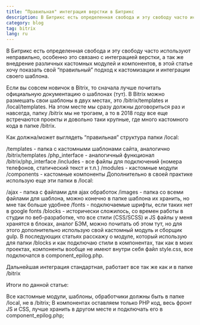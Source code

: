 ```yaml
---
title: “Правильная" интеграция верстки в Битрикс
description: В Битрикс есть определенная свобода и эту свободу часто используют неправильно, особенно это связано с интеграцией верстки, а так же внедрение различных кастомных модулей и компонентов, в этой статье хочу показать свой “правильный” подход к кастомизации и интеграции своего шаблона.
category: blog
tag: bitrix
lang: ru
---
```

В Битрикс есть определенная свобода и эту свободу часто используют неправильно, особенно это связано с интеграцией верстки, а так же внедрение различных кастомных модулей и компонентов, в этой статье хочу показать свой “правильный” подход к кастомизации и интеграции своего шаблона.

Если вы совсем новичок в Bitrix, то сначала лучше почитать официальную документацию о шаблонах (тут).
В Bitrix можно размешать свои шаблоны в двух местах, это /bitrix/templates и /local/templates. На этом месте мы сразу должны договориться раз и навсегда, папку /bitrix мы не трогаем, а то в 2018 году все еще встречаются проекты и довольно таки крупные, где много кастомного кода в папке /bitrix.

Как должна/может выглядеть “правильная” структура папки /local:

/templates - папка с кастомными шаблонами сайта, аналогично /bitrix/templates
/php_interface - аналогичный функционал /bitrix/php_interface
/includes - все файлы для подключений (номера телефонов, статический текст и т.п.)
/modules - кастомные модули
/components - кастомные компоненты
Дополнительно в своей практике использую еще эти папки в /local:

/ajax - папка с файлами для ajax обработок
/images - папка со всеми файлами для шаблона, можно конечно в папке шаблона их хранить, но мне так больше удобнее
/fonts - подключаемые шрифты, если таких нет в google fonts
/blocks - исторически сложилось, со времен работы в студии по веб-разработке, что все стили (CSS/SCSS) и JS файлы у меня хранятся в блоках, аналог БЭМ, можно почитать об этом тут, но для этого дополнительно использую свой кастомный модуль и сборщик gulp.
В последующих статьях расскажу о модуле, который использую для папки /blocks и как подключаю стили в компонентах, так как в моих проектах, компоненты вообще не имеют внутри себя файл style.css, все подключатся в component_epilog.php.

Дальнейшая интеграция стандартная, работает все так же как и в папке /bitrix

Итоги по данной статье:

Все кастомные модули, шаблоны, обработчики должны быть в папке /local, не в /bitrix;
В компонентах оставляем только PHP код, весь фронт JS и CSS, лучше хранить в другом месте и подключать его в component_epilog.php;
